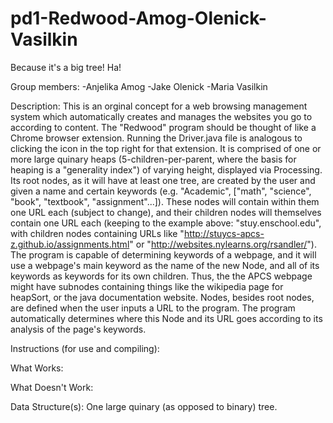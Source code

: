pd1-Redwood-Amog-Olenick-Vasilkin
=================================

Because it's a big tree! Ha!

Group members:
-Anjelika Amog
-Jake Olenick
-Maria Vasilkin

Description:
  This is an orginal concept for a web browsing management system which automatically creates and manages the websites you go to according to content. 
  The "Redwood" program should be thought of like a Chrome browser extension. Running the Driver.java file is analogous to clicking the icon in the top right for that extension. It is comprised of one or more large quinary heaps (5-children-per-parent, where the basis for heaping is a "generality index") of varying height, displayed via Processing. Its root nodes, as it will have at least one tree, are created by the user and given a name and certain keywords (e.g. "Academic", ["math", "science", "book", "textbook", "assignment"...]). These nodes will contain within them one URL each (subject to change), and their children nodes will themselves contain one URL each (keeping to the example above: "stuy.enschool.edu", with children nodes containing URLs like "http://stuycs-apcs-z.github.io/assignments.html" or "http://websites.nylearns.org/rsandler/"). The program is capable of determining keywords of a webpage, and it will use a webpage's main keyword as the name of the new Node, and all of its keywords as keywords for its own children. Thus, the the APCS webpage might have subnodes containing things like the wikipedia page for heapSort, or the java documentation website. Nodes, besides root nodes, are defined when the user inputs a URL to the program. The program automatically determines where this Node and its URL goes according to its analysis of the page's keywords.  

Instructions (for use and compiling):

What Works:

What Doesn't Work:

Data Structure(s): One large quinary (as opposed to binary) tree. 

